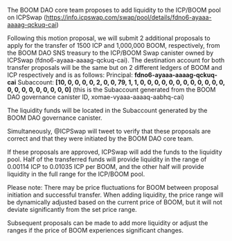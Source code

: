 
The BOOM DAO core team proposes to add liquidity to the ICP/BOOM pool on ICPSwap (https://info.icpswap.com/swap/pool/details/fdno6-ayaaa-aaaag-qckuq-cai)

Following this motion proposal, we will submit 2 additional proposals to apply for the transfer of 1500 ICP and 1,000,000 BOOM, respectively, from the BOOM DAO SNS treasury to the ICP/BOOM Swap canister owned by ICPSwap (fdno6-ayaaa-aaaag-qckuq-cai). The destination account for both transfer proposals will be the same but on 2 different ledgers of BOOM and ICP respectively and is as follows:
Principal: **fdno6-ayaaa-aaaag-qckuq-cai**
Subaccount: **[10, 0, 0, 0, 0, 2, 0, 0, 79, 1, 1, 0, 0, 0, 0, 0, 0, 0, 0, 0, 0, 0, 0, 0, 0, 0, 0, 0, 0, 0, 0, 0]** (this is the Subaccount generated from the BOOM DAO governance canister ID, xomae-vyaaa-aaaaq-aabhq-cai)

The liquidity funds will be located in the Subaccount generated by the BOOM DAO governance canister. 

Simultaneously, @ICPSwap will tweet to verify that these proposals are correct and that they were initiated by the BOOM DAO core team.

If these proposals are approved, ICPSwap will add the funds to the liquidity pool. Half of the transferred funds will provide liquidity in the range of 0.00114 ICP to 0.01035 ICP per BOOM, and the other half will provide liquidity in the full range for the ICP/BOOM pool.

Please note: There may be price fluctuations for BOOM between proposal initiation and successful transfer. When adding liquidity, the price range will be dynamically adjusted based on the current price of BOOM, but it will not deviate significantly from the set price range.

Subsequent proposals can be made to add more liquidity or adjust the ranges if the price of BOOM experiences significant changes.
